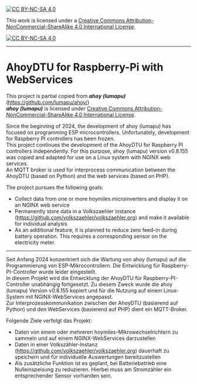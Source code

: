 [![CC BY-NC-SA 4.0][cc-by-nc-sa-shield]][cc-by-nc-sa]

This work is licensed under a
[Creative Commons Attribution-NonCommercial-ShareAlike 4.0 International License][cc-by-nc-sa].

[![CC BY-NC-SA 4.0][cc-by-nc-sa-image]][cc-by-nc-sa]

[cc-by-nc-sa]: https://creativecommons.org/licenses/by-nc-sa/4.0/deed.de
[cc-by-nc-sa-image]: https://licensebuttons.net/l/by-nc-sa/4.0/88x31.png
[cc-by-nc-sa-shield]: https://img.shields.io/badge/License-CC%20BY--NC--SA%204.0-lightgrey.svg

---
# AhoyDTU for Raspberry-Pi with WebServices

This project is partial copied from ***ahoy (lumapu)*** (https://github.com/lumapu/ahoy/)  
***ahoy (lumapu)*** is licensed under
[Creative Commons Attribution-NonCommercial-ShareAlike 4.0 International License][cc-by-nc-sa].

Since the beginning of 2024, the development of ahoy (lumapu) has focused on programming ESP microcontrollers. Unfortunately, development for Raspberry PI controllers has been frozen.  
This project continues the development of the AhoyDTU for Raspberry PI controllers independently. For this purpose, ahoy (lumapu) version v0.8.155 was copied and adapted for use on a Linux system with NGINX web services.  
An MQTT broker is used for interprocess communication between the AhoyDTU (based on Python) and the web services (based on PHP).

The project pursues the following goals:
* Collect data from one or more hoymiles microinverters and display it on an NGINX web service
* Permanently store data in a Volkszaehler instance (https://github.com/volkszaehler/volkszaehler.org) and make it available for individual analysis
* As an additional feature, it is planned to reduce zero feed-in during battery operation. This requires a corresponding sensor on the electricity meter.

---

Seit Anfang 2024 konzentriert sich die Wartung von ahoy (lumapu) auf die Programmierung von ESP-Mikrocontrollern. Die Entwicklung für Raspberry-PI-Controller wurde leider eingestellt.  
In diesem Projekt wird die Entwicklung der AhoyDTU für Raspberry-PI-Controller unabhängig fortgesetzt. Zu diesem Zweck wurde die ahoy (lumapu) Version v0.8.155 kopiert und für die Nutzung auf einem Linux-System mit NGINX-WebServices angepasst.  
Zur Interprozesskommunikation zwischen der AhoyDTU (basierend auf Python) und den WebServices (basierend auf PHP) dient ein MQTT-Broker.

Folgende Ziele verfolgt das Projekt:
* Daten von einem oder mehreren hoymiles-Mikrowechselrichtern zu sammeln und auf einem NGINX-WebServices darzustellen
* Daten in einer Volkszähler-Instanz (https://github.com/volkszaehler/volkszaehler.org) dauerhaft zu speichern und für individuelle Auswertungen bereitzustellen
* Als zusätzliche Funktion ist es geplant, bei Batteriebetrieb eine Nulleinspeisung zu reduzieren. Hierbei muss am Stromzähler ein entsprechender Sensor vorhanden sein.

